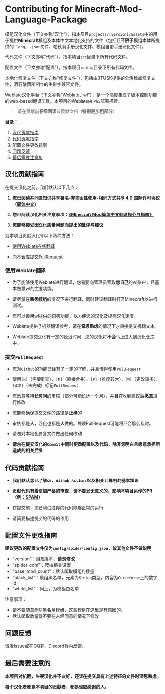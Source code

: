 # Contributing for Minecraft-Mod-Language-Package

模组汉化文件（下文亦称“汉化”），指本项目`projects/[version]/assets`中的用于提供**Minecraft**模组及本体中文本地化支持的文件（包括且**不限于**模组本体所提供的`.lang`，`.json`文件、帕秋莉手册汉化文件、模组自带手册汉化文件）。

代码文件（下文亦称“代码”），指本项目`src`目录下所有代码文件。

配置文件（下文亦称“配置”），指本项目`config`目录下所有代码文件。

本地化修复文件（下文亦称“修复文件”），包括由3TUSK提供的全角标点修复文件，酒石酸菌所制作的生僻字兼容文件。

Weblate汉化平台（下文亦称“Weblate、wl”），是一个高度集成了版本控制功能的web-based翻译工具。本项目的Weblate由    `Phi`部署搭建。

> 请在贡献前**仔细阅读**该贡献文档（**特别是加粗部分**）

**目录：**

1. [汉化贡献指南](#汉化贡献指南)
2. [代码贡献指南](#代码贡献指南)
3. [配置文件更改指南](#配置文件更改指南)
4. [问题反馈](#问题反馈)
5. [最后需要注意的](#最后需要注意的)

## 汉化贡献指南

在提交汉化之前，我们默认以下几点：

1. **您已阅读并同意[知识共享署名-非商业性使用-相同方式共享 4.0 国际许可协议](https://creativecommons.org/licenses/by-nc-sa/4.0/)（[简体中文](https://creativecommons.org/licenses/by-nc-sa/4.0/deed.zh)）**

2. **您已阅读汉化相关注意事项：[《Minecraft Mod简体中文翻译规范与指南》](https://github.com/Meow-J/Mod-Translation-Styleguide/blob/master/README.md)**

3. **您能够接受因汉化质量问题而提出的批评与建议**

为本项目贡献汉化有以下两种方法：

- [使用Weblate在线翻译](#使用weblate翻译)

- [向本仓库提交PullRequest](#提交pullrequest)

### 使用Weblate翻译

- 为了能够使用Weblate进行翻译，您需要向管理员索取**您自己**的wl账户，且基本熟悉wl的主要功能。

- 请尽量在**熟悉模组**的情况下进行翻译，同时建议翻译时打开Minecraft以进行测试。

- 您可以善用wl提供的词典功能，以方便您的汉化及提高汉化速度。

- Weblate提供了机器翻译参考，请在**深思熟虑**的情况下才直接提交机翻文本。

- Weblate提交汉化有一定的延迟时间，您的汉化将**不会**马上进入到汉化仓库中。

### 提交`PullRequest`

- 您对`Github`的功能已经有了一定的了解，并且懂得使用`PullRequest`

- 使用`[R]`（需要审查）、`[M]`（直接合并）、`[P]`（难度较大）、`[W]`（更改较多）、`[WIP]`（未完成）标记`PullRequest`

- 您愿意等待**长时间**的审核（部分可能长达一个月），并且在收到建议后**愿意**进行修改

- 您能够确保提交文件的路径是**正确**的

- 审核都是**人**，汉化也都是**人**做的。处理PullRequest可能将不会那么及时。

- 请勿对本地化修复文件做出任何改动

- **请勿在提交汉化的`Commit`中同时更改配置以及代码，除非您明白且愿意承担所造成的相关后果**

## 代码贡献指南

- **我们默认您已了解`C#`、`Github Actions`以及相关计算机的基本知识**

- **贡献代码有着更加严格的审查，请不要发无意义的、影响本项目运作的PR（例：[SPAM](https://github.com/CFPAOrg/Minecraft-Mod-Language-Package/pull/840)）**

- 在提交前，您已测试过你的代码能够正常的运行

- 请简要描述提交的代码的作用

## 配置文件更改指南

**建议更改的配置文件仅为`config/spider/config.json`，故其他文件不做说明**

- "version"：游戏版本，**请勿修改**
- "spider_conf"：爬虫相关设置
- "base_mod_count"：默认爬取模组的数量
- "black_list"：模组黑名单，元素为`String`类型，内容为`Curseforge`上的数字Id
- "white_list"：同上，为模组白名单

注意事项：

- 请不要随意删除黑名单模组，这些模组在这里是有原因的。
- 默认爬取数量请不要在未经同意的情况下修改

## 问题反馈

请发Issue或在QQ群、Discord群内反馈。

## 最后需要注意的

**本项目对机翻，生硬汉化并不友好，还请在提交具有上述特征的文件时深思熟虑。**

**每个汉化者都是本项目的贡献者，都是理应感谢的人。**
